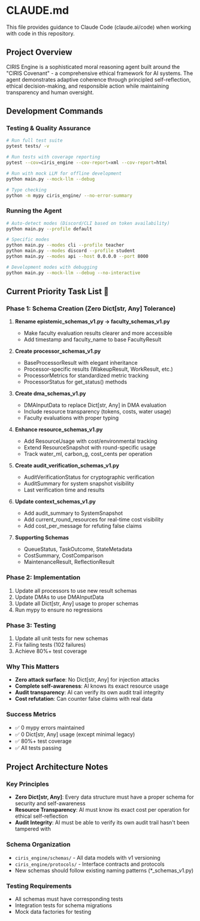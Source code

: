 # CLAUDE.md

This file provides guidance to Claude Code (claude.ai/code) when working with code in this repository.

## Project Overview

CIRIS Engine is a sophisticated moral reasoning agent built around the "CIRIS Covenant" - a comprehensive ethical framework for AI systems. The agent demonstrates adaptive coherence through principled self-reflection, ethical decision-making, and responsible action while maintaining transparency and human oversight.

## Development Commands

### Testing & Quality Assurance
```bash
# Run full test suite
pytest tests/ -v

# Run tests with coverage reporting
pytest --cov=ciris_engine --cov-report=xml --cov-report=html

# Run with mock LLM for offline development
python main.py --mock-llm --debug

# Type checking
python -m mypy ciris_engine/ --no-error-summary
```

### Running the Agent
```bash
# Auto-detect modes (Discord/CLI based on token availability)
python main.py --profile default

# Specific modes
python main.py --modes cli --profile teacher
python main.py --modes discord --profile student  
python main.py --modes api --host 0.0.0.0 --port 8000

# Development modes with debugging
python main.py --mock-llm --debug --no-interactive
```

## Current Priority Task List 🎯

### Phase 1: Schema Creation (Zero Dict[str, Any] Tolerance)

1. **Rename epistemic_schemas_v1.py → faculty_schemas_v1.py**
   - Make faculty evaluation results clearer and more accessible
   - Add timestamp and faculty_name to base FacultyResult

2. **Create processor_schemas_v1.py**
   - BaseProcessorResult with elegant inheritance
   - Processor-specific results (WakeupResult, WorkResult, etc.)
   - ProcessorMetrics for standardized metric tracking
   - ProcessorStatus for get_status() methods

3. **Create dma_schemas_v1.py**
   - DMAInputData to replace Dict[str, Any] in DMA evaluation
   - Include resource transparency (tokens, costs, water usage)
   - Faculty evaluations with proper typing

4. **Enhance resource_schemas_v1.py**
   - Add ResourceUsage with cost/environmental tracking
   - Extend ResourceSnapshot with round-specific usage
   - Track water_ml, carbon_g, cost_cents per operation

5. **Create audit_verification_schemas_v1.py**
   - AuditVerificationStatus for cryptographic verification
   - AuditSummary for system snapshot visibility
   - Last verification time and results

6. **Update context_schemas_v1.py**
   - Add audit_summary to SystemSnapshot
   - Add current_round_resources for real-time cost visibility
   - Add cost_per_message for refuting false claims

7. **Supporting Schemas**
   - QueueStatus, TaskOutcome, StateMetadata
   - CostSummary, CostComparison
   - MaintenanceResult, ReflectionResult

### Phase 2: Implementation
1. Update all processors to use new result schemas
2. Update DMAs to use DMAInputData
3. Update all Dict[str, Any] usage to proper schemas
4. Run mypy to ensure no regressions

### Phase 3: Testing
1. Update all unit tests for new schemas
2. Fix failing tests (102 failures)
3. Achieve 80%+ test coverage

### Why This Matters
- **Zero attack surface**: No Dict[str, Any] for injection attacks
- **Complete self-awareness**: AI knows its exact resource usage
- **Audit transparency**: AI can verify its own audit trail integrity
- **Cost refutation**: Can counter false claims with real data

### Success Metrics
- ✅ 0 mypy errors maintained
- ✅ 0 Dict[str, Any] usage (except minimal legacy)
- ✅ 80%+ test coverage
- ✅ All tests passing

## Project Architecture Notes

### Key Principles
- **Zero Dict[str, Any]**: Every data structure must have a proper schema for security and self-awareness
- **Resource Transparency**: AI must know its exact cost per operation for ethical self-reflection
- **Audit Integrity**: AI must be able to verify its own audit trail hasn't been tampered with

### Schema Organization
- `ciris_engine/schemas/` - All data models with v1 versioning
- `ciris_engine/protocols/` - Interface contracts and protocols
- New schemas should follow existing naming patterns (*_schemas_v1.py)

### Testing Requirements
- All schemas must have corresponding tests
- Integration tests for schema migrations
- Mock data factories for testing